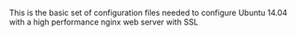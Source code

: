 This is the basic set of configuration files needed to configure Ubuntu 14.04 with a high performance nginx web server with SSL
